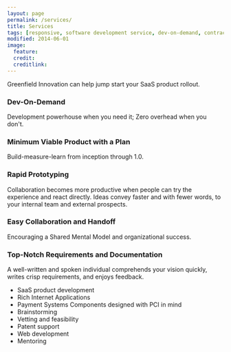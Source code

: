 ```yaml
---
layout: page
permalink: /services/
title: Services
tags: [responsive, software development service, dev-on-demand, contract, hourly, retainer, senior user experience engineer]
modified: 2014-06-01
image:
  feature: 
  credit: 
  creditlink: 
---
```


Greenfield Innovation can help jump start your SaaS product rollout.

###	Dev-On-Demand
Development powerhouse when you need it; Zero overhead when you don't.

### Minimum Viable Product with a Plan
Build-measure-learn from inception through 1.0.

###	Rapid Prototyping
Collaboration becomes more productive when people can try the experience and react directly. Ideas convey faster and with fewer words, to your internal team and external prospects.

###	Easy Collaboration and Handoff
Encouraging a Shared Mental Model and organizational success.

### Top-Notch Requirements and Documentation
A well-written and spoken individual comprehends your vision quickly, writes crisp requirements, and enjoys feedback.

*	SaaS product development
*	Rich Internet Applications
*	Payment Systems Components designed with PCI in mind
*	Brainstorming
*	Vetting and feasibility
*	Patent support
*	Web development
*	Mentoring
